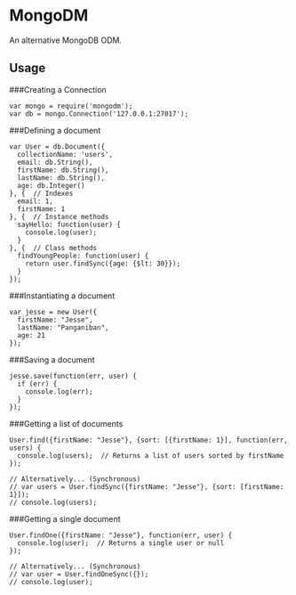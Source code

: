 MongoDM
=======

An alternative MongoDB ODM.

Usage
-----

###Creating a Connection

    var mongo = require('mongodm');
    var db = mongo.Connection('127.0.0.1:27017');

###Defining a document

    var User = db.Document({
      collectionName: 'users',
      email: db.String(),
      firstName: db.String(),
      lastName: db.String(),
      age: db.Integer()
    }, {  // Indexes
      email: 1,
      firstName: 1
    }, {  // Instance methods
      sayHello: function(user) {
        console.log(user);
      }
    }, {  // Class methods
      findYoungPeople: function(user) {
        return user.findSync({age: {$lt: 30}});
      }
    });

###Instantiating a document

    var jesse = new User({
      firstName: "Jesse",
      lastName: "Panganiban",
      age: 21
    });

###Saving a document

    jesse.save(function(err, user) {
      if (err) {
        console.log(err);
      }
    });

###Getting a list of documents

    User.find({firstName: "Jesse"}, {sort: [{firstName: 1}], function(err, users) {
      console.log(users);  // Returns a list of users sorted by firstName
    });

    // Alternatively... (Synchronous)
    // var users = User.findSync({firstName: "Jesse"}, {sort: [firstName: 1}]);
    // console.log(users);

###Getting a single document

    User.findOne({firstName: "Jesse"}, function(err, user) {
      console.log(user);  // Returns a single user or null
    });

    // Alternatively... (Synchronous)
    // var user = User.findOneSync({});
    // console.log(user);
